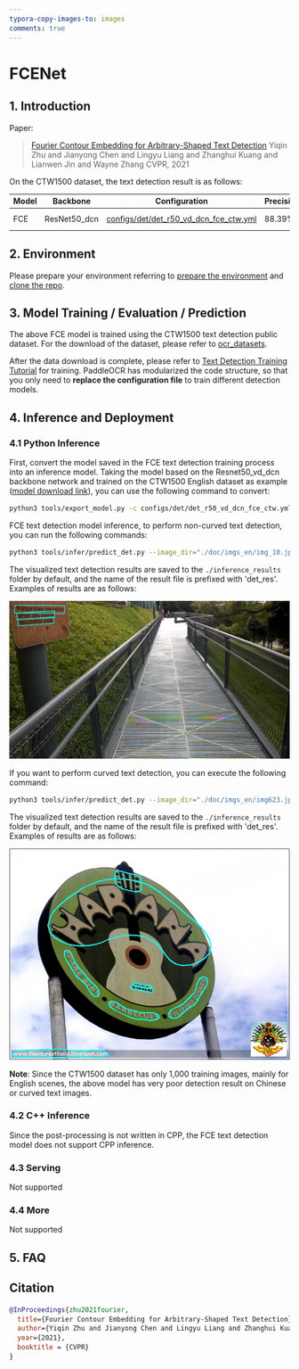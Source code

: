 ```yaml
---
typora-copy-images-to: images
comments: true
---
```


# FCENet

## 1. Introduction

Paper:
> [Fourier Contour Embedding for Arbitrary-Shaped Text Detection](https://arxiv.org/abs/2104.10442)
> Yiqin Zhu and Jianyong Chen and Lingyu Liang and Zhanghui Kuang and Lianwen Jin and Wayne Zhang
> CVPR, 2021

On the CTW1500 dataset, the text detection result is as follows:

|Model|Backbone|Configuration|Precision|Recall|Hmean|Download|
| --- | --- | --- | --- | --- | --- | --- |
| FCE | ResNet50_dcn | [configs/det/det_r50_vd_dcn_fce_ctw.yml](../../configs/det/det_r50_vd_dcn_fce_ctw.yml)| 88.39%|82.18%|85.27%|[trained model](https://paddleocr.bj.bcebos.com/contribution/det_r50_dcn_fce_ctw_v2.0_train.tar)|

## 2. Environment

Please prepare your environment referring to [prepare the environment](../../ppocr/environment.en.md) and [clone the repo](../../ppocr/blog/clone.en.md).

## 3. Model Training / Evaluation / Prediction

The above FCE model is trained using the CTW1500 text detection public dataset. For the download of the dataset, please refer to [ocr_datasets](./dataset/ocr_datasets_en.md).

After the data download is complete, please refer to [Text Detection Training Tutorial](../../ppocr/model_train/detection.en.md) for training. PaddleOCR has modularized the code structure, so that you only need to **replace the configuration file** to train different detection models.

## 4. Inference and Deployment

### 4.1 Python Inference

First, convert the model saved in the FCE text detection training process into an inference model. Taking the model based on the Resnet50_vd_dcn backbone network and trained on the CTW1500 English dataset as example ([model download link](https://paddleocr.bj.bcebos.com/contribution/det_r50_dcn_fce_ctw_v2.0_train.tar)), you can use the following command to convert:

```bash linenums="1"
python3 tools/export_model.py -c configs/det/det_r50_vd_dcn_fce_ctw.yml -o Global.pretrained_model=./det_r50_dcn_fce_ctw_v2.0_train/best_accuracy  Global.save_inference_dir=./inference/det_fce
```

FCE text detection model inference, to perform non-curved text detection, you can run the following commands:

```bash linenums="1"
python3 tools/infer/predict_det.py --image_dir="./doc/imgs_en/img_10.jpg" --det_model_dir="./inference/det_fce/" --det_algorithm="FCE" --det_fce_box_type=quad
```

The visualized text detection results are saved to the `./inference_results` folder by default, and the name of the result file is prefixed with 'det_res'. Examples of results are as follows:

![img](./images/det_res_img_10_fce.jpg)

If you want to perform curved text detection, you can execute the following command:

```bash linenums="1"
python3 tools/infer/predict_det.py --image_dir="./doc/imgs_en/img623.jpg" --det_model_dir="./inference/det_fce/" --det_algorithm="FCE" --det_fce_box_type=poly
```

The visualized text detection results are saved to the `./inference_results` folder by default, and the name of the result file is prefixed with 'det_res'. Examples of results are as follows:

![img](./images/det_res_img623_fce.jpg)

**Note**: Since the CTW1500 dataset has only 1,000 training images, mainly for English scenes, the above model has very poor detection result on Chinese or curved text images.

### 4.2 C++ Inference

Since the post-processing is not written in CPP, the FCE text detection model does not support CPP inference.

### 4.3 Serving

Not supported

### 4.4 More

Not supported

## 5. FAQ

## Citation

```bibtex
@InProceedings{zhu2021fourier,
  title={Fourier Contour Embedding for Arbitrary-Shaped Text Detection},
  author={Yiqin Zhu and Jianyong Chen and Lingyu Liang and Zhanghui Kuang and Lianwen Jin and Wayne Zhang},
  year={2021},
  booktitle = {CVPR}
}
```
